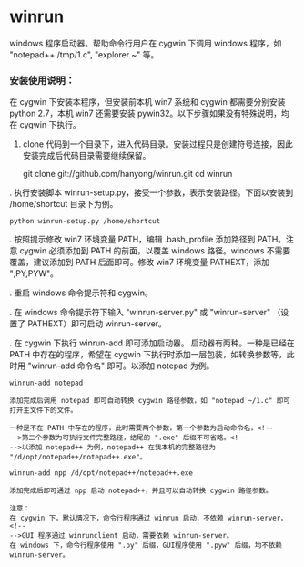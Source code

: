 winrun
======

windows 程序启动器。帮助命令行用户在 cygwin 下调用 windows 程序，如 "notepad++ /tmp/1.c", "explorer ~" 等。

### 安装使用说明：
在 cygwin 下安装本程序，但安装前本机 win7 系统和 cygwin 都需要分别安装 python 2.7，本机 win7 还需要安装 pywin32。<!--
-->以下步骤如果没有特殊说明，均在 cygwin 下执行。

1. clone 代码到一个目录下，进入代码目录。安装过程只是创建符号连接，因此安装完成后代码目录需要继续保留。

    git clone git://github.com/hanyong/winrun.git
    cd winrun

. 执行安装脚本 winrun-setup.py，接受一个参数，表示安装路径。下面以安装到 /home/shortcut 目录下为例。

    python winrun-setup.py /home/shortcut

. 按照提示修改 win7 环境变量 PATH，编辑 .bash_profile 添加路径到 PATH。注意 cygwin 必须添加到 PATH 的前面，<!--
    -->以覆盖 windows 路径。windows 不需要覆盖，建议添加到 PATH 后面即可。修改 win7 环境变量 PATHEXT，添加 ";PY;PYW"。

. 重启 windows 命令提示符和 cygwin。

. 在 windows 命令提示符下输入 "winrun-server.py" 或 "winrun-server" （设置了 PATHEXT）即可启动 winrun-server。

. 在 cygwin 下执行 winrun-add 即可添加启动器。
    启动器有两种。一种是已经在 PATH 中存在的程序，希望在 cygwin 下执行时添加一层包装，如转换参数等，<!--
    -->此时用 "winrun-add 命令名" 即可。以添加 notepad 为例。

    winrun-add notepad

    添加完成后调用 notepad 即可自动转换 cygwin 路径参数，如 "notepad ~/1.c" 即可打开主文件下的文件。

    一种是不在 PATH 中存在的程序，此时需要两个参数，第一个参数为启动命令名，<!--
    -->第二个参数为可执行文件完整路径，结尾的 ".exe" 后缀不可省略。<!--
    -->以添加 notepad++ 为例，notepad++ 在我本机的完整路径为 "/d/opt/notepad++/notepad++.exe"。

    winrun-add npp /d/opt/notepad++/notepad++.exe

    添加完成后即可通过 npp 启动 notepad++，并且可以自动转换 cygwin 路径参数。

    注意：
    在 cygwin 下，默认情况下，命令行程序通过 winrun 启动，不依赖 winrun-server，<!--
    -->GUI 程序通过 winrunclient 启动，需要依赖 winrun-server。
    在 windows 下，命令行程序使用 ".py" 后缀，GUI程序使用 ".pyw" 后缀，均不依赖 winrun-server。